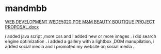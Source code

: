 # mandmbb
 
[WEB DEVELOPMENT WEDE5020 POE M&M BEAUTY BOUTIQUE PROJECT PROPOSAL.docx](https://github.com/user-attachments/files/19654637/WEB.DEVELOPMENT.WEDE5020.POE.M.M.BEAUTY.BOUTIQUE.PROJECT.PROPOSAL.docx)


i added java script ,more css and i added new or more images .
i did search engine optimization .
i added a gallery with  a lightbox ,DOM manupilation, i added social media and i promoted my website on social media .

